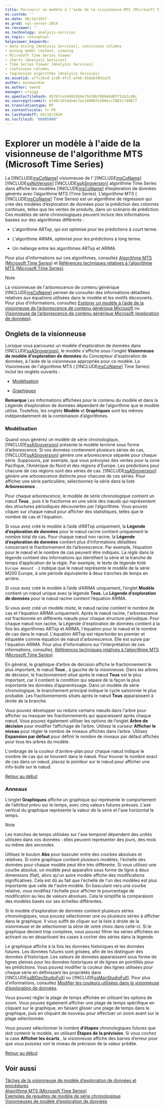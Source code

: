 ```yaml
---
title: Parcourir un modèle à l’aide de la visionneuse MTS (Microsoft Time Series) | Microsoft Docs
ms.custom: ''
ms.date: 06/14/2017
ms.prod: sql-server-2014
ms.reviewer: ''
ms.technology: analysis-services
ms.topic: conceptual
helpviewer_keywords:
- data mining [Analysis Services], continuous columns
- mining model content, viewing
- Microsoft Time Series Viewer
- charts [Analysis Services]
- Time Series Viewer [Analysis Services]
- continuous columns
- regression algorithms [Analysis Services]
ms.assetid: a77c16cd-1cd0-4fc5-afeb-d1dab30d1e25
author: minewiskan
ms.author: owend
manager: craigg
ms.openlocfilehash: 85767ce54991950e75b39bf909d6d0ff3cb2cd8c
ms.sourcegitcommit: 6fd8c1914de4c7ac24900fe388ecc7883c740077
ms.translationtype: MT
ms.contentlocale: fr-FR
ms.lasthandoff: 04/26/2020
ms.locfileid: "66085980"
---
```

# <a name="browse-a-model-using-the-microsoft-time-series-viewer"></a>Explorer un modèle à l'aide de la visionneuse de l'algorithme MTS (Microsoft Time Series)
  La [!INCLUDE[msCoName](../../includes/msconame-md.md)] visionneuse de l' [!INCLUDE[msCoName](../../includes/msconame-md.md)] [!INCLUDE[ssNoVersion](../../includes/ssnoversion-md.md)] [!INCLUDE[ssASnoversion](../../includes/ssasnoversion-md.md)] algorithme Time Series dans affiche les modèles [!INCLUDE[msCoName](../../includes/msconame-md.md)] d’exploration de données générés avec l’algorithme MTS (Time Series). L’algorithme MTS ( [!INCLUDE[msCoName](../../includes/msconame-md.md)] Time Series) est un algorithme de régression qui crée des modèles d’exploration de données pour la prédiction des colonnes continues, telles que les ventes de produits, dans un scénario de prédiction. Ces modèles de série chronologiques peuvent inclure des informations basées sur des algorithmes différents :  
  
-   L'algorithme ARTxp, qui est optimisé pour les prédictions à court terme.  
  
-   L'algorithme ARIMA, optimisé pour les prédictions à long terme.  
  
-   Un mélange entre les algorithmes ARTxp et ARIMA.  
  
 Pour plus d’informations sur ces algorithmes, consultez [Algorithme MTS (Microsoft Time Series)](microsoft-time-series-algorithm.md) et [Références techniques relatives à l’algorithme MTS (Microsoft Time Series)](microsoft-time-series-algorithm-technical-reference.md).  
  
> [!NOTE]  
>  La visionneuse de l'arborescence de contenu générique [!INCLUDE[msCoName](../../includes/msconame-md.md)] permet de consulter des informations détaillées relatives aux équations utilisées dans le modèle et les motifs découverts. Pour plus d’informations, consultez [Explorer un modèle à l’aide de la visionneuse de l’arborescence de contenu générique Microsoft](browse-a-model-using-the-microsoft-generic-content-tree-viewer.md) ou [Visionneuse de l’arborescence de contenu générique Microsoft &#40;exploration de données&#41;](../microsoft-generic-content-tree-viewer-data-mining.md).  
  
##  <a name="viewer-tabs"></a><a name="BKMK_ViewerTabs"></a>Onglets de la visionneuse  
 Lorsque vous parcourez un modèle d'exploration de données dans [!INCLUDE[ssASnoversion](../../includes/ssasnoversion-md.md)], le modèle s'affiche sous l'onglet **Visionneuse de modèle d'exploration de données** du Concepteur d'exploration de données, à l'aide de la visionneuse appropriée pour ce modèle. La Visionneuse de l'algorithme MTS ( [!INCLUDE[msCoName](../../includes/msconame-md.md)] Time Series) inclut les onglets suivants :  
  
-   [Modélisation](#BKMK_Tree)  
  
-   [Graphiques](#BKMK_Charts)  
  
 **Remarque** Les informations affichées pour le contenu du modèle et dans la Légende d’exploration de données dépendent de l’algorithme que le modèle utilise. Toutefois, les onglets **Modèle** et **Graphiques** sont les mêmes indépendamment de la combinaison d’algorithmes.  
  
###  <a name="model"></a><a name="BKMK_Tree"></a>Modélisation  
 Quand vous générez un modèle de série chronologique, [!INCLUDE[ssASnoversion](../../includes/ssasnoversion-md.md)] présente le modèle terminé sous forme d’arborescence. Si vos données contiennent plusieurs séries de cas, [!INCLUDE[ssASnoversion](../../includes/ssasnoversion-md.md)] génère une arborescence séparée pour chaque série. Supposons, par exemple, que vous prévoyiez des ventes pour la zone Pacifique, l'Amérique du Nord et des régions d'Europe. Les prédictions pour chacune de ces régions sont des séries de cas. [!INCLUDE[ssASnoversion](../../includes/ssasnoversion-md.md)] génère une arborescence distincte pour chacune de ces séries. Pour afficher une série particulière, sélectionnez-la série dans la liste **Arborescence** .  
  
 Pour chaque arborescence, le modèle de série chronologique contient un nœud **Tous** , puis il le fractionne en une série des nœuds qui représentent des structures périodiques découvertes par l’algorithme. Vous pouvez cliquer sur chaque nœud pour afficher des statistiques, telles que le nombre de cas et l'équation.  
  
 Si vous avez créé le modèle à l’aide d’ARTxp uniquement, la **Légende d’exploration de données** pour le nœud racine contient uniquement le nombre total de cas. Pour chaque nœud non racine, la **Légende d’exploration de données** contient plus d’informations détaillées concernant le fractionnement de l’arborescence. Par exemple, l’équation pour le nœud et le nombre de cas peuvent être indiqués. La *règle* dans la légende contient des informations qui identifient la série et la tranche de temps d’application de la règle. Par exemple, le texte de légende `M200 Europe Amount -2` indique que le nœud représente le modèle de la série M200 Europe, à une période équivalente à deux tranches de temps en arrière.  
  
 Si vous avez créé le modèle à l’aide d’ARIMA uniquement, l’onglet **Modèle** contient un nœud unique avec la légende **Tous**. La **Légende d’exploration de données** pour le nœud racine contient l’équation ARIMA.  
  
 Si vous avez créé un modèle mixte, le nœud racine contient le nombre de cas et l'équation ARIMA uniquement. Après le nœud racine, l'arborescence est fractionnée en différents nœuds pour chaque structure périodique. Pour chaque nœud non racine, la Légende d'exploration de données contient à la fois les algorithmes ARTxp et ARIMA, l'équation pour le nœud et le nombre de cas dans le nœud. L'équation ARTxp est répertoriée en premier et étiquetée comme équation de nœud d'arborescence. Elle est suivie par l'équation ARIMA. Pour plus d’informations sur l’interprétation de ces informations, consultez, [Références techniques relatives à l’algorithme MTS (Microsoft Time Series)](microsoft-time-series-algorithm-technical-reference.md).  
  
 En général, le graphique d’arbre de décision affiche le fractionnement le plus important, le nœud **Tous** , à gauche de la visionneuse. Dans les arbres de décision, le fractionnement situé après le nœud **Tous** est le plus important, car il contient la condition qui sépare de la façon la plus importante les données d’apprentissage. Dans un modèle de série chronologique, le branchement principal indique le cycle saisonnier le plus probable. Les fractionnements situés après le nœud **Tous** apparaissent à droite de la branche.  
  
 Vous pouvez développer ou réduire certains nœuds dans l'arbre pour afficher ou masquer les fractionnements qui apparaissent après chaque nœud. Vous pouvez également utiliser les options de l’onglet **Arbre de décision** pour modifier l’affichage de l’arbre. Utilisez le curseur **Afficher le niveau** pour régler le nombre de niveaux affichés dans l’arbre. Utilisez **Expansion par défaut** pour définir le nombre de niveaux par défaut affichés pour tous les arbres du modèle.  
  
 L'ombrage de la couleur d'arrière-plan pour chaque nœud indique le nombre de cas qui se trouvent dans le nœud. Pour trouver le nombre exact de cas dans un nœud, placez le pointeur sur le nœud pour afficher une info-bulle sur le nœud.  
  
 [Retour au début](#BKMK_ViewerTabs)  
  
###  <a name="charts"></a><a name="BKMK_Charts"></a>Anneaux  
 L’onglet **Graphiques** affiche un graphique qui représente le comportement de l’attribut prévu sur le temps, avec cinq valeurs futures prévues. L'axe vertical du graphique représente la valeur de la série et l'axe horizontal le temps.  
  
> [!NOTE]  
>  Les tranches de temps utilisées sur l'axe temporel dépendent des unités utilisées dans vos données : elles peuvent représenter des jours, des mois ou même des secondes.  
  
 Utilisez le bouton **Abs** pour basculer entre des courbes absolues et relatives. Si votre graphique contient plusieurs modèles, l'échelle des données pour chaque modèle peut être très différente. Si vous utilisez une courbe absolue, un modèle peut apparaître sous forme de ligne à deux dimensions (flat), alors qu'un autre modèle affiche des modifications significatives. Cela est dû au fait que l'échelle de l'un des modèles est plus importante que celle de l'autre modèle. En basculant vers une courbe relative, vous modifiez l'échelle pour afficher le pourcentage de modification au lieu de valeurs absolues. Cela le simplifie la comparaison des modèles basés sur ses échelles différentes.  
  
 Si le modèle d'exploration de données contient plusieurs séries chronologiques, vous pouvez sélectionner une ou plusieurs séries à afficher dans le graphique. Il vous suffit de cliquer sur la liste à droite de la visionneuse et de sélectionner la série de votre choix dans celle-ci. Si le graphique devient trop complexe, vous pouvez filtrer les séries affichées en activant ou en désactivant les cases à cocher des séries dans la légende.  
  
 Le graphique affiche à la fois les données historiques et les données futures. Les données futures sont grisées, afin de les distinguer des données d'historique. Les valeurs de données apparaissent sous forme de lignes pleines pour les données historiques et de lignes en pointillés pour les prédictions. Vous pouvez modifier la couleur des lignes utilisées pour chaque série en définissant les propriétés dans [!INCLUDE[ssBIDevStudioFull](../../includes/ssbidevstudiofull-md.md)] ou [!INCLUDE[ssManStudioFull](../../includes/ssmanstudiofull-md.md)]. Pour plus d’informations, consultez [Modifier les couleurs utilisées dans la visionneuse d’exploration de données](change-the-colors-used-in-the-data-mining-viewer.md).  
  
 Vous pouvez régler la plage de temps affichée en utilisant les options de zoom. Vous pouvez également afficher une plage de temps spécifique en cliquant sur le graphique, en faisant glisser une plage de temps dans le graphique, puis en cliquant de nouveau pour effectuer un zoom avant sur la plage sélectionnée.  
  
 Vous pouvez sélectionner le nombre **d’étapes** chronologiques futures que doit contenir le modèle, en utilisant **Étapes de la prévision**. Si vous cochez la case **Afficher les écarts** , la visionneuse affiche des barres d’erreur pour que vous puissiez voir le niveau de précision de la valeur prédite.  
  
 [Retour au début](#BKMK_ViewerTabs)  
  
## <a name="see-also"></a>Voir aussi  
 [Tâches de la visionneuse de modèle d’exploration de données et procédures](mining-model-viewer-tasks-and-how-tos.md)   
 [Algorithme MTS (Microsoft Time Series)](microsoft-time-series-algorithm.md)   
 [Exemples de requêtes de modèle de série chronologique](time-series-model-query-examples.md)   
 [Visionneuses de modèle d’exploration de données](data-mining-model-viewers.md)  
  
  
